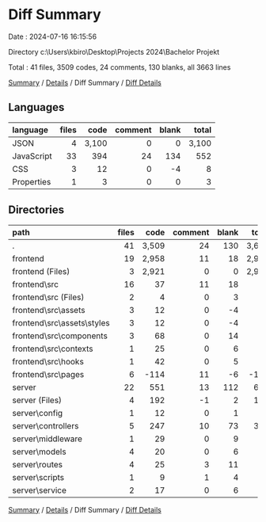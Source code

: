 # Diff Summary

Date : 2024-07-16 16:15:56

Directory c:\\Users\\kbiro\\Desktop\\Projects 2024\\Bachelor Projekt

Total : 41 files,  3509 codes, 24 comments, 130 blanks, all 3663 lines

[Summary](results.md) / [Details](details.md) / Diff Summary / [Diff Details](diff-details.md)

## Languages
| language | files | code | comment | blank | total |
| :--- | ---: | ---: | ---: | ---: | ---: |
| JSON | 4 | 3,100 | 0 | 0 | 3,100 |
| JavaScript | 33 | 394 | 24 | 134 | 552 |
| CSS | 3 | 12 | 0 | -4 | 8 |
| Properties | 1 | 3 | 0 | 0 | 3 |

## Directories
| path | files | code | comment | blank | total |
| :--- | ---: | ---: | ---: | ---: | ---: |
| . | 41 | 3,509 | 24 | 130 | 3,663 |
| frontend | 19 | 2,958 | 11 | 18 | 2,987 |
| frontend (Files) | 3 | 2,921 | 0 | 0 | 2,921 |
| frontend\\src | 16 | 37 | 11 | 18 | 66 |
| frontend\\src (Files) | 2 | 4 | 0 | 3 | 7 |
| frontend\\src\\assets | 3 | 12 | 0 | -4 | 8 |
| frontend\\src\\assets\\styles | 3 | 12 | 0 | -4 | 8 |
| frontend\\src\\components | 3 | 68 | 0 | 14 | 82 |
| frontend\\src\\contexts | 1 | 25 | 0 | 6 | 31 |
| frontend\\src\\hooks | 1 | 42 | 0 | 5 | 47 |
| frontend\\src\\pages | 6 | -114 | 11 | -6 | -109 |
| server | 22 | 551 | 13 | 112 | 676 |
| server (Files) | 4 | 192 | -1 | 2 | 193 |
| server\\config | 1 | 12 | 0 | 1 | 13 |
| server\\controllers | 5 | 247 | 10 | 73 | 330 |
| server\\middleware | 1 | 29 | 0 | 9 | 38 |
| server\\models | 4 | 20 | 0 | 6 | 26 |
| server\\routes | 4 | 25 | 3 | 11 | 39 |
| server\\scripts | 1 | 9 | 1 | 4 | 14 |
| server\\service | 2 | 17 | 0 | 6 | 23 |

[Summary](results.md) / [Details](details.md) / Diff Summary / [Diff Details](diff-details.md)